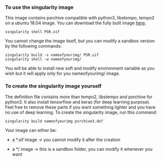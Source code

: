 ### To use the singularity image

This image contains psrchive compatible with python3, libstempo, tempo2 on a ubuntu 18.04 image. You can download the fully built image [here](https://cloud.sylabs.io/library/_container/5f1ab6faae86dd3232debbfe).

```
singularity shell PSR.sif
```

You cannot change the image itself, but you can modify a sandbox version by the following commands:

```
singularity build -s nameofyourimg/ PSR.sif
singularity shell -w nameofyourimg/
```

You will be able to install new soft and modify environment variable as you wish but it will apply only for you nameofyourimg/ image. 

### To create the singularity image yourself

The definition file contains more than tempo2, libstempo and psrchive for python3. It also install tensorflow and keras (for deep learning purpose). Feel free to remove these parts if you want something lighter and you have no use of deep learning. To create the singularity image, run this command:

```
singularity build nameofyourimg psrchive3.def
```

Your image can either be: 

- a *.sif image -> you cannot modify it after the creation

- a */ image -> this is a sandbox folder, you can modify it whenever you want

  

